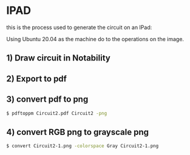 # IPAD

this is the process used to generate the circuit on an IPad:

Using Ubuntu 20.04 as the machine do to the operations on the image.

## 1) Draw circuit in Notability
## 2) Export to pdf
## 3) convert pdf to png
```bash
$ pdftoppm Circuit2.pdf Circuit2 -png
```
## 4) convert RGB png to grayscale png
```bash
$ convert Circuit2-1.png -colorspace Gray Circuit2-1.png
```